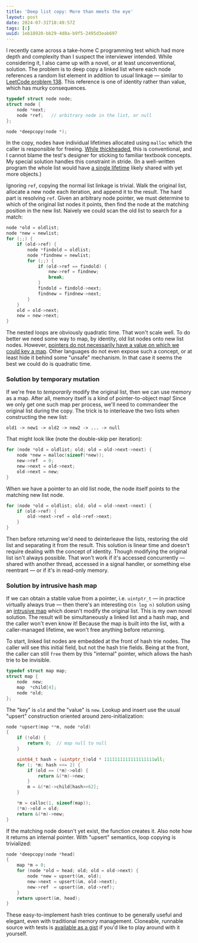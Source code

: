 ```yaml
---
title: 'Deep list copy: More than meets the eye'
layout: post
date: 2024-07-31T18:49:57Z
tags: [c]
uuid: 1eb18920-bb29-4d8a-b9f5-2495d3eab697
---
```


I recently came across a take-home C programming test which had more depth
and complexity than I suspect the interviewer intended. While considering
it, I also came up with a novel, or at least unconventional, solution. The
problem is to deep copy a linked list where each node references a random
list element in addition to usual linkage — similar to [LeetCode problem
138][leet]. This reference is one of identity rather than value, which has
murky consequences.

```c
typedef struct node node;
struct node {
    node *next;
    node *ref;   // arbitrary node in the list, or null
};

node *deepcopy(node *);
```

In the copy, nodes have individual lifetimes allocated using `malloc`
which the caller is responsible for freeing. [While thickheaded][lt], this
is conventional, and I cannot blame the test's designer for sticking to
familiar textbook concepts. My special solution handles this constraint in
stride. (In a well-written program the whole list would have [a single
lifetime][arena] likely shared with yet more objects.)

Ignoring `ref`, copying the normal list linkage is trivial. Walk the
original list, allocate a new node each iteration, and append it to the
result. The hard part is resolving `ref`. Given an arbitrary node pointer,
we must determine to which of the original list nodes it points, then find
the node at the matching position in the new list. Naively we could scan
the old list to search for a match:

```c
node *old = oldlist;
node *new = newlist;
for (;;) {
    if (old->ref) {
        node *findold = oldlist;
        node *findnew = newlist;
        for (;;) {
            if (old->ref == findold) {
                new->ref = findnew;
                break;
            }
            findold = findold->next;
            findnew = findnew->next;
        }
    }
    old = old->next;
    new = new->next;
}
```

The nested loops are obviously quadratic time. That won't scale well. To
do better we need some way to map, by identity, old list nodes onto new
list nodes. However, [pointers do not necessarily have a value on which we
could key a map][hash]. Other languages do not even expose such a concept,
or at least hide it behind some "unsafe" mechanism. In that case it seems
the best we could do is quadratic time.

### Solution by temporary mutation

If we're free to *temporarily* modify the original list, then we can use
memory as a map. After all, memory itself is a kind of pointer-to-object
map! Since we only get one such map per process, we'll need to commandeer
the original list during the copy. The trick is to interleave the two
lists when constructing the new list:

    old1 -> new1 -> old2 -> new2 -> ... -> null

That might look like (note the double-skip per iteration):

```c
for (node *old = oldlist; old; old = old->next->next) {
    node *new = malloc(sizeof(*new));
    new->ref  = 0;
    new->next = old->next;
    old->next = new;
}
```

When we have a pointer to an old list node, the node itself points to the
matching new list node.

```c
for (node *old = oldlist; old; old = old->next->next) {
    if (old->ref) {
        old->next->ref = old->ref->next;
    }
}
```

Then before returning we'd need to deinterleave the lists, restoring the
old list and separating it from the result. This solution is linear time
and doesn't require dealing with the concept of identity. Though modifying
the original list isn't always possible. That won't work if it's accessed
concurrently — shared with another thread, accessed in a signal handler,
or something else reentrant — or if it's in read-only memory.

### Solution by intrusive hash map

If we can obtain a stable value from a pointer, i.e. `uintptr_t` — in
practice virtually always true — then there's an interesting `O(n log n)`
solution using an [intrusive map][ht] which doesn't modify the original
list. This is my own novel solution. The result will be simultaneously a
linked list and a hash map, and the caller won't even know it! Because the
map is built into the list, with a caller-managed lifetime, we won't free
anything before returning.

To start, linked list nodes are embedded at the front of hash trie nodes.
The caller will see this initial field, but not the hash trie fields.
Being at the front, the caller can still `free` them by this "internal"
pointer, which allows the hash trie to be invisible.

```c
typedef struct map map;
struct map {
    node  new;
    map  *child[4];
    node *old;
};
```

The "key" is `old` and the "value" is `new`. Lookup and insert use the
usual "upsert" construction oriented around zero-initialization:

```c
node *upsert(map **m, node *old)
{
    if (!old) {
        return 0;  // map null to null
    }

    uint64_t hash = (uintptr_t)old * 1111111111111111111ull;
    for (; *m; hash <<= 2) {
        if (old == (*m)->old) {
            return &(*m)->new;
        }
        m = &(*m)->child[hash>>62];
    }

    *m = calloc(1, sizeof(map));
    (*m)->old = old;
    return &(*m)->new;
}
```

If the matching node doesn't yet exist, the function creates it. Also note
how it returns an internal pointer. With "upsert" semantics, loop copying
is trivialized:

```c
node *deepcopy(node *head)
{
    map *m = 0;
    for (node *old = head; old; old = old->next) {
        node *new = upsert(&m, old);
        new->next = upsert(&m, old->next);
        new->ref  = upsert(&m, old->ref);
    }
    return upsert(&m, head);
}
```

These easy-to-implement hash tries continue to be generally useful and
elegant, even with traditional memory management. Cloneable, runnable
source with tests is [available as a gist][gist] if you'd like to play
around with it yourself.


[arena]: /blog/2023/09/27/
[gist]: https://gist.github.com/skeeto/9aedc59629de75c07a9533dcfb83af66
[hash]: /blog/2016/05/30/
[ht]: /blog/2023/09/30/
[leet]: https://leetcode.com/problems/copy-list-with-random-pointer/
[lt]: https://www.youtube.com/watch?v=f4ioc8-lDc0&t=4407s
[map]: /blog/2023/09/30/
